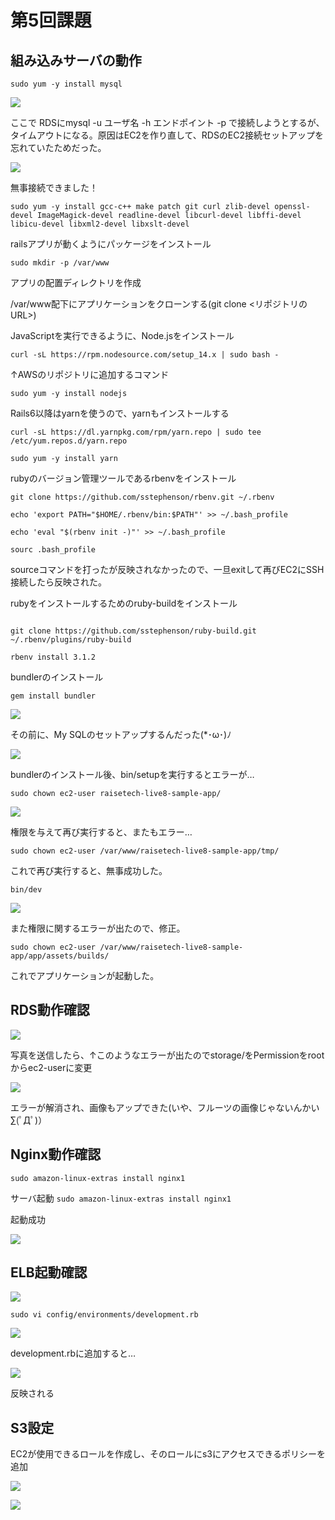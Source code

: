# 第5回課題

## 組み込みサーバの動作

``` sudo yum -y install mysql ```

![](image/install_mysql.png)

ここで RDSにmysql -u ユーザ名 -h エンドポイント -p で接続しようとするが、タイムアウトになる。原因はEC2を作り直して、RDSのEC2接続セットアップを忘れていたためだった。

![](image/connect_mysql.png)

無事接続できました！

```sudo yum -y install gcc-c++ make patch git curl zlib-devel openssl-devel ImageMagick-devel readline-devel libcurl-devel libffi-devel libicu-devel libxml2-devel libxslt-devel```

railsアプリが動くようにパッケージをインストール

```sudo mkdir -p /var/www```

アプリの配置ディレクトリを作成


/var/www配下にアプリケーションをクローンする(git clone <リポジトリのURL>)

JavaScriptを実行できるように、Node.jsをインストール

```curl -sL https://rpm.nodesource.com/setup_14.x | sudo bash -```

↑AWSのリポジトリに追加するコマンド

```sudo yum -y install nodejs```

Rails6以降はyarnを使うので、yarnもインストールする

```curl -sL https://dl.yarnpkg.com/rpm/yarn.repo | sudo tee /etc/yum.repos.d/yarn.repo```

```sudo yum -y install yarn```

rubyのバージョン管理ツールであるrbenvをインストール


```
git clone https://github.com/sstephenson/rbenv.git ~/.rbenv

echo 'export PATH="$HOME/.rbenv/bin:$PATH"' >> ~/.bash_profile

echo 'eval "$(rbenv init -)"' >> ~/.bash_profile

sourc .bash_profile

```


sourceコマンドを打ったが反映されなかったので、一旦exitして再びEC2にSSH接続したら反映された。

rubyをインストールするためのruby-buildをインストール


```

git clone https://github.com/sstephenson/ruby-build.git ~/.rbenv/plugins/ruby-build

rbenv install 3.1.2

```


bundlerのインストール

```gem install bundler```

![](image/bundler_error.png)

その前に、My SQLのセットアップするんだった(*･ω･)ﾉ

![](image/bin/setup_error.png)


bundlerのインストール後、bin/setupを実行するとエラーが…


```sudo chown ec2-user raisetech-live8-sample-app/```

![](image/bin/setup_error2.png)

権限を与えて再び実行すると、またもエラー…



```sudo chown ec2-user /var/www/raisetech-live8-sample-app/tmp/```


これで再び実行すると、無事成功した。


```bin/dev```

![](image/bin/dev_error.png)

また権限に関するエラーが出たので、修正。


```sudo chown ec2-user /var/www/raisetech-live8-sample-app/app/assets/builds/```



これでアプリケーションが起動した。


## RDS動作確認

![](image/elb_error.png)

写真を送信したら、↑このようなエラーが出たのでstorage/をPermissionをrootからec2-userに変更

![](image/RDS_ok.png)

エラーが解消され、画像もアップできた(いや、フルーツの画像じゃないんかい∑(ﾟДﾟ)）



##  Nginx動作確認

```sudo amazon-linux-extras install nginx1```


サーバ起動
```sudo amazon-linux-extras install nginx1```


起動成功

![](nginx_ok.png)

## ELB起動確認

![](image/RDS_error.png)

```sudo vi config/environments/development.rb```

![](image/development.png)

development.rbに追加すると…

![](image/elb_ok.png)


反映される



## S3設定


EC2が使用できるロールを作成し、そのロールにs3にアクセスできるポリシーを追加

![](image/lecture05-role.png)

![](image/aws-configure.png)



